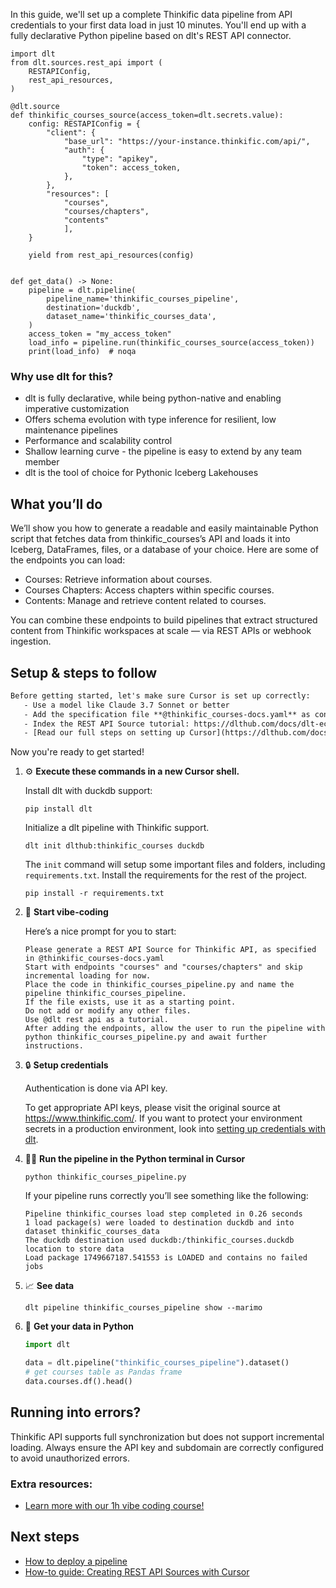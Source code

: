 In this guide, we'll set up a complete Thinkific data pipeline from API credentials to your first data load in just 10 minutes. You'll end up with a fully declarative Python pipeline based on dlt's REST API connector.

```python-outcome
import dlt
from dlt.sources.rest_api import (
    RESTAPIConfig,
    rest_api_resources,
)

@dlt.source
def thinkific_courses_source(access_token=dlt.secrets.value):
    config: RESTAPIConfig = {
        "client": {
            "base_url": "https://your-instance.thinkific.com/api/",
            "auth": {
                "type": "apikey",
                "token": access_token,
            },
        },
        "resources": [
            "courses",
            "courses/chapters",
            "contents"
            ],
    }

    yield from rest_api_resources(config)


def get_data() -> None:
    pipeline = dlt.pipeline(
        pipeline_name='thinkific_courses_pipeline',
        destination='duckdb',
        dataset_name='thinkific_courses_data', 
    )
    access_token = "my_access_token"
    load_info = pipeline.run(thinkific_courses_source(access_token))
    print(load_info)  # noqa
```

### Why use dlt for this?

- dlt is fully declarative, while being python-native and enabling imperative customization
- Offers schema evolution with type inference for resilient, low maintenance pipelines
- Performance and scalability control
- Shallow learning curve - the pipeline is easy to extend by any team member
- dlt is the tool of choice for Pythonic Iceberg Lakehouses

## What you’ll do

We’ll show you how to generate a readable and easily maintainable Python script that fetches data from thinkific_courses’s API and loads it into Iceberg, DataFrames, files, or a database of your choice. Here are some of the endpoints you can load:

- Courses: Retrieve information about courses.
- Courses Chapters: Access chapters within specific courses.
- Contents: Manage and retrieve content related to courses.

You can combine these endpoints to build pipelines that extract structured content from Thinkific workspaces at scale — via REST APIs or webhook ingestion.

## Setup & steps to follow

```default
Before getting started, let's make sure Cursor is set up correctly:
   - Use a model like Claude 3.7 Sonnet or better
   - Add the specification file **@thinkific_courses-docs.yaml** as context
   - Index the REST API Source tutorial: https://dlthub.com/docs/dlt-ecosystem/verified-sources/rest_api/ and add it to context as **@dlt rest api**
   - [Read our full steps on setting up Cursor](https://dlthub.com/docs/dlt-ecosystem/llm-tooling/cursor-restapi#23-configuring-cursor-with-documentation)
```

Now you're ready to get started! 

1. ⚙️ **Execute these commands in a new Cursor shell.**
    
    Install dlt with duckdb support:
    ```shell
    pip install dlt
    ```

    Initialize a dlt pipeline with Thinkific support.
    ```shell
    dlt init dlthub:thinkific_courses duckdb
    ```

    The `init` command will setup some important files and folders, including `requirements.txt`. Install the requirements for the rest of the project.
    ```shell
    pip install -r requirements.txt
    ```
    
2. 🤠 **Start vibe-coding**
    
    Here’s a nice prompt for you to start: 
    
    ```prompt
    Please generate a REST API Source for Thinkific API, as specified in @thinkific_courses-docs.yaml 
    Start with endpoints "courses" and "courses/chapters" and skip incremental loading for now. 
    Place the code in thinkific_courses_pipeline.py and name the pipeline thinkific_courses_pipeline. 
    If the file exists, use it as a starting point. 
    Do not add or modify any other files. 
    Use @dlt rest api as a tutorial. 
    After adding the endpoints, allow the user to run the pipeline with python thinkific_courses_pipeline.py and await further instructions.
    ```

    
3. 🔒 **Setup credentials** 
    
    Authentication is done via API key.
    
    To get appropriate API keys, please visit the original source at https://www.thinkific.com/.
    If you want to protect your environment secrets in a production environment, look into [setting up credentials with dlt](https://dlthub.com/docs/walkthroughs/add_credentials).
    
4. 🏃‍♀️ **Run the pipeline in the Python terminal in Cursor**
    
    ```shell
    python thinkific_courses_pipeline.py
    ```
    
    If your pipeline runs correctly you’ll see something like the following:
    
    ```shell
    Pipeline thinkific_courses load step completed in 0.26 seconds
    1 load package(s) were loaded to destination duckdb and into dataset thinkific_courses_data
    The duckdb destination used duckdb:/thinkific_courses.duckdb location to store data
    Load package 1749667187.541553 is LOADED and contains no failed jobs
    ```
    
5. 📈 **See data**
    
    ```shell
    dlt pipeline thinkific_courses_pipeline show --marimo
    ```
    
6. 🐍 **Get your data in Python**
    
    ```python
    import dlt

   data = dlt.pipeline("thinkific_courses_pipeline").dataset()
   # get courses table as Pandas frame
   data.courses.df().head()
    ```

## Running into errors?

Thinkific API supports full synchronization but does not support incremental loading. Always ensure the API key and subdomain are correctly configured to avoid unauthorized errors.

### Extra resources:

- [Learn more with our 1h vibe coding course!](https://www.youtube.com/watch?v=GGid70rnJuM)

## Next steps

- [How to deploy a pipeline](https://dlthub.com/docs/walkthroughs/deploy-a-pipeline)
- [How-to guide: Creating REST API Sources with Cursor](https://dlthub.com/docs/dlt-ecosystem/llm-tooling/cursor-restapi)